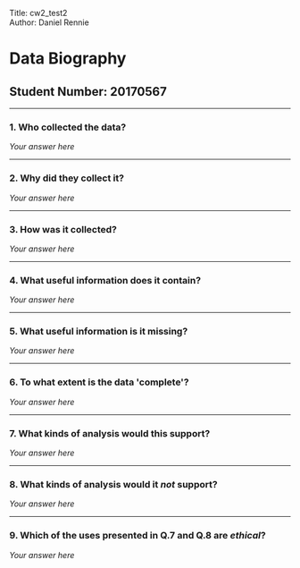 Title: cw2_test2  
Author: Daniel Rennie

# Data Biography

## Student Number: 20170567

---

### 1. Who collected the data?

_Your answer here_

---

### 2. Why did they collect it?

_Your answer here_

---

### 3. How was it collected?

_Your answer here_

---

### 4. What useful information does it contain?


_Your answer here_

---

### 5. What useful information is it missing?

_Your answer here_

---

### 6. To what extent is the data 'complete'?

_Your answer here_

---

### 7. What kinds of analysis would this support?

_Your answer here_

---

### 8. What kinds of analysis would it _not_ support?

_Your answer here_

---

### 9. Which of the uses presented in Q.7 and Q.8 are _ethical_?

_Your answer here_

 
